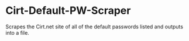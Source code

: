 # Cirt-Default-PW-Scraper
Scrapes the Cirt.net site of all of the default passwords listed and outputs into a file.
